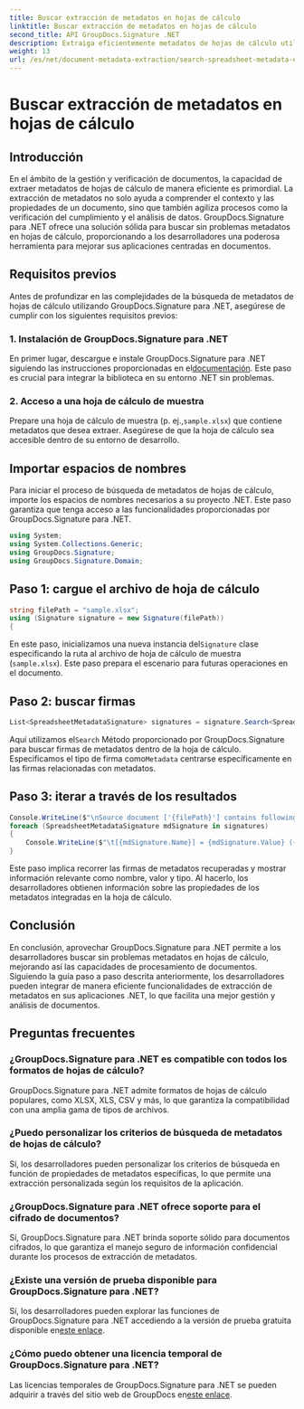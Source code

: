 ```yaml
---
title: Buscar extracción de metadatos en hojas de cálculo
linktitle: Buscar extracción de metadatos en hojas de cálculo
second_title: API GroupDocs.Signature .NET
description: Extraiga eficientemente metadatos de hojas de cálculo utilizando GroupDocs.Signature para .NET. Mejore la gestión y el análisis de documentos sin esfuerzo.
weight: 13
url: /es/net/document-metadata-extraction/search-spreadsheet-metadata-extraction/
---
```


# Buscar extracción de metadatos en hojas de cálculo

## Introducción
En el ámbito de la gestión y verificación de documentos, la capacidad de extraer metadatos de hojas de cálculo de manera eficiente es primordial. La extracción de metadatos no solo ayuda a comprender el contexto y las propiedades de un documento, sino que también agiliza procesos como la verificación del cumplimiento y el análisis de datos. GroupDocs.Signature para .NET ofrece una solución sólida para buscar sin problemas metadatos en hojas de cálculo, proporcionando a los desarrolladores una poderosa herramienta para mejorar sus aplicaciones centradas en documentos.
## Requisitos previos
Antes de profundizar en las complejidades de la búsqueda de metadatos de hojas de cálculo utilizando GroupDocs.Signature para .NET, asegúrese de cumplir con los siguientes requisitos previos:
### 1. Instalación de GroupDocs.Signature para .NET
 En primer lugar, descargue e instale GroupDocs.Signature para .NET siguiendo las instrucciones proporcionadas en el[documentación](https://tutorials.groupdocs.com/signature/net/). Este paso es crucial para integrar la biblioteca en su entorno .NET sin problemas.
### 2. Acceso a una hoja de cálculo de muestra
Prepare una hoja de cálculo de muestra (p. ej.,`sample.xlsx`) que contiene metadatos que desea extraer. Asegúrese de que la hoja de cálculo sea accesible dentro de su entorno de desarrollo.

## Importar espacios de nombres
Para iniciar el proceso de búsqueda de metadatos de hojas de cálculo, importe los espacios de nombres necesarios a su proyecto .NET. Este paso garantiza que tenga acceso a las funcionalidades proporcionadas por GroupDocs.Signature para .NET.

```csharp
using System;
using System.Collections.Generic;
using GroupDocs.Signature;
using GroupDocs.Signature.Domain;
```
## Paso 1: cargue el archivo de hoja de cálculo
```csharp
string filePath = "sample.xlsx";
using (Signature signature = new Signature(filePath))
{
```
 En este paso, inicializamos una nueva instancia del`Signature` clase especificando la ruta al archivo de hoja de cálculo de muestra (`sample.xlsx`). Este paso prepara el escenario para futuras operaciones en el documento.
## Paso 2: buscar firmas
```csharp
List<SpreadsheetMetadataSignature> signatures = signature.Search<SpreadsheetMetadataSignature>(SignatureType.Metadata);
```
 Aquí utilizamos el`Search` Método proporcionado por GroupDocs.Signature para buscar firmas de metadatos dentro de la hoja de cálculo. Especificamos el tipo de firma como`Metadata` centrarse específicamente en las firmas relacionadas con metadatos.
## Paso 3: iterar a través de los resultados
```csharp
Console.WriteLine($"\nSource document ['{filePath}'] contains following signatures.");
foreach (SpreadsheetMetadataSignature mdSignature in signatures)
{
    Console.WriteLine($"\t[{mdSignature.Name}] = {mdSignature.Value} ({mdSignature.Type})");
}
```
Este paso implica recorrer las firmas de metadatos recuperadas y mostrar información relevante como nombre, valor y tipo. Al hacerlo, los desarrolladores obtienen información sobre las propiedades de los metadatos integradas en la hoja de cálculo.

## Conclusión
En conclusión, aprovechar GroupDocs.Signature para .NET permite a los desarrolladores buscar sin problemas metadatos en hojas de cálculo, mejorando así las capacidades de procesamiento de documentos. Siguiendo la guía paso a paso descrita anteriormente, los desarrolladores pueden integrar de manera eficiente funcionalidades de extracción de metadatos en sus aplicaciones .NET, lo que facilita una mejor gestión y análisis de documentos.
## Preguntas frecuentes
### ¿GroupDocs.Signature para .NET es compatible con todos los formatos de hojas de cálculo?
GroupDocs.Signature para .NET admite formatos de hojas de cálculo populares, como XLSX, XLS, CSV y más, lo que garantiza la compatibilidad con una amplia gama de tipos de archivos.
### ¿Puedo personalizar los criterios de búsqueda de metadatos de hojas de cálculo?
Sí, los desarrolladores pueden personalizar los criterios de búsqueda en función de propiedades de metadatos específicas, lo que permite una extracción personalizada según los requisitos de la aplicación.
### ¿GroupDocs.Signature para .NET ofrece soporte para el cifrado de documentos?
Sí, GroupDocs.Signature para .NET brinda soporte sólido para documentos cifrados, lo que garantiza el manejo seguro de información confidencial durante los procesos de extracción de metadatos.
### ¿Existe una versión de prueba disponible para GroupDocs.Signature para .NET?
 Sí, los desarrolladores pueden explorar las funciones de GroupDocs.Signature para .NET accediendo a la versión de prueba gratuita disponible en[este enlace](https://releases.groupdocs.com/).
### ¿Cómo puedo obtener una licencia temporal de GroupDocs.Signature para .NET?
 Las licencias temporales de GroupDocs.Signature para .NET se pueden adquirir a través del sitio web de GroupDocs en[este enlace](https://purchase.groupdocs.com/temporary-license/).